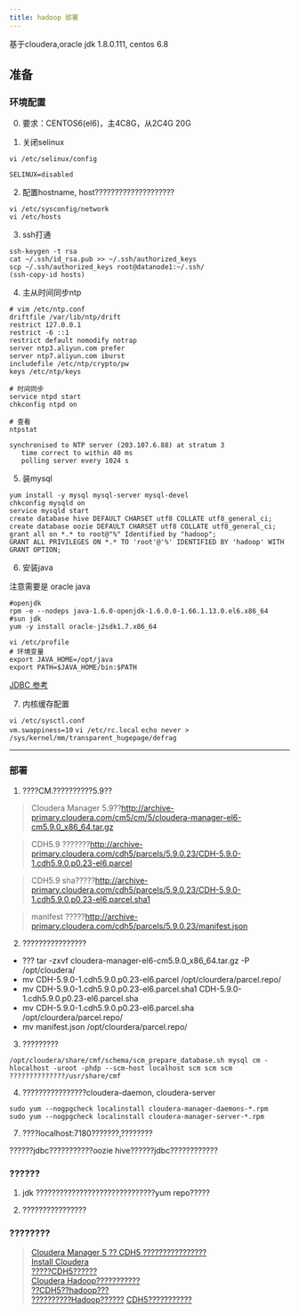 ```yaml
---
title: hadoop 部署  
---
```


基于cloudera,oracle jdk 1.8.0.111, centos 6.8

## 准备  

### **环境配置**  

0. 要求：CENTOS6(el6)，主4C8G，从2C4G 20G

1. 关闭selinux

```  
vi /etc/selinux/config

SELINUX=disabled
```  

2. 配置hostname, host????????????????????

```
vi /etc/sysconfig/network  
vi /etc/hosts  
```

3. ssh打通

```  
ssh-keygen -t rsa  
cat ~/.ssh/id_rsa.pub >> ~/.ssh/authorized_keys  
scp ~/.ssh/authorized_keys root@datanode1:~/.ssh/
(ssh-copy-id hosts)  

```  

4. 主从时间同步ntp
```  
# vim /etc/ntp.conf   
driftfile /var/lib/ntp/drift
restrict 127.0.0.1
restrict -6 ::1
restrict default nomodify notrap 
server ntp3.aliyun.com prefer 
server ntp7.aliyun.com iburst
includefile /etc/ntp/crypto/pw
keys /etc/ntp/keys

# 时间同步
service ntpd start
chkconfig ntpd on

# 查看
ntpstat 

synchronised to NTP server (203.107.6.88) at stratum 3 
   time correct to within 40 ms
   polling server every 1024 s

```  

5. 装mysql 
```  
yum install -y mysql mysql-server mysql-devel 
chkconfig mysqld on  
service mysqld start  
create database hive DEFAULT CHARSET utf8 COLLATE utf8_general_ci;
create database oozie DEFAULT CHARSET utf8 COLLATE utf8_general_ci;
grant all on *.* to root@"%" Identified by "hadoop";
GRANT ALL PRIVILEGES ON *.* TO 'root'@'%' IDENTIFIED BY 'hadoop' WITH GRANT OPTION;   
```  

6. 安装java

注意需要是 oracle java
 
```
#openjdk
rpm -e --nodeps java-1.6.0-openjdk-1.6.0.0-1.66.1.13.0.el6.x86_64
#sun jdk
yum -y install oracle-j2sdk1.7.x86_64

vi /etc/profile
# 环境变量
export JAVA_HOME=/opt/java
export PATH=$JAVA_HOME/bin:$PATH
```

[JDBC 参考](http://dev.mysql.com/downloads/connector/j/)


7. 内核缓存配置

`vi /etc/sysctl.conf`  
`vm.swappiness=10`
`vi /etc/rc.local` 
`echo never > /sys/kernel/mm/transparent_hugepage/defrag`

---

### **部署**

1. ????CM.??????????5.9??   

  > Cloudera Manager 5.9??http://archive-primary.cloudera.com/cm5/cm/5/cloudera-manager-el6-cm5.9.0_x86_64.tar.gz  

  > CDH5.9 ???????http://archive-primary.cloudera.com/cdh5/parcels/5.9.0.23/CDH-5.9.0-1.cdh5.9.0.p0.23-el6.parcel  

  > CDH5.9 sha?????http://archive-primary.cloudera.com/cdh5/parcels/5.9.0.23/CDH-5.9.0-1.cdh5.9.0.p0.23-el6.parcel.sha1  

  > manifest ?????http://archive-primary.cloudera.com/cdh5/parcels/5.9.0.23/manifest.json  


2. ????????????????  

  - ??? tar -zxvf cloudera-manager-el6-cm5.9.0_x86_64.tar.gz -P /opt/cloudera/  
  - mv CDH-5.9.0-1.cdh5.9.0.p0.23-el6.parcel /opt/clourdera/parcel.repo/  
  - mv CDH-5.9.0-1.cdh5.9.0.p0.23-el6.parcel.sha1 CDH-5.9.0-1.cdh5.9.0.p0.23-el6.parcel.sha
  - mv CDH-5.9.0-1.cdh5.9.0.p0.23-el6.parcel.sha /opt/clourdera/parcel.repo/  
  - mv manifest.json /opt/clourdera/parcel.repo/  

3. ?????????  
```  
/opt/cloudera/share/cmf/schema/scm_prepare_database.sh mysql cm -hlocalhost -uroot -phdp --scm-host localhost scm scm scm
??????????????/usr/share/cmf
```  

4. ????????????????cloudera-daemon, cloudera-server

```
sudo yum --nogpgcheck localinstall cloudera-manager-daemons-*.rpm
sudo yum --nogpgcheck localinstall cloudera-manager-server-*.rpm
```

7. ????localhost:7180???????,????????

??????jdbc???????????oozie hive??????jdbc????????????


### ??????

1. jdk ??????????????????????????????yum repo?????

2. ????????????????  

### ????????  
> [Cloudera Manager 5 ?? CDH5 ????????????????](http://www.aboutyun.com/thread-9086-1-1.html)  
> [Install Cloudera ](https://www.cloudera.com/documentation/enterprise/latest/topics/install_cm_server.html)  
> [?????CDH5??????](https://www.jianshu.com/p/57179e03795f)  
> [Cloudera Hadoop???????????](https://blog.csdn.net/qq_30004245/article/details/75735275?locationNum=9&fps=1)  
> [??CDH5??hadoop???](https://zhuanlan.zhihu.com/p/25533211)  
> [??????????Hadoop??????](https://blog.csdn.net/hliq5399/article/details/78193113#t5)
> [CDH5???????????](https://www.jianshu.com/p/72dc1c591647)